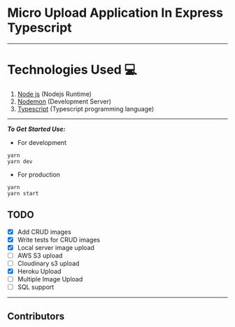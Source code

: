 # Micro Upload Application In Express Typescript
___
# Technologies Used 💻
1. [Node js](https://nodejs.org) (Nodejs Runtime)
2. [Nodemon](https://nodemon.io/) (Development Server)
3. [Typescript](https://www.typescriptlang.org/) (Typescript programming language)

___
***To Get Started Use:***
* For development
```
yarn
yarn dev
```
* For production
```
yarn
yarn start
```

## TODO
- [x] Add CRUD images
- [x] Write tests for CRUD images
- [x] Local server image upload
- [ ] AWS S3 upload
- [ ] Cloudinary s3 upload
- [x] Heroku Upload
- [ ] Multiple Image Upload
- [ ] SQL support
___
## Contributors

